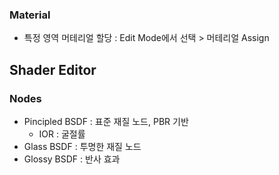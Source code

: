 

### Material

- 특정 영역 머테리얼 할당 : Edit Mode에서 선택 > 머테리얼 Assign



## Shader Editor

### Nodes

- Pincipled BSDF : 표준 재질 노드, PBR 기반
	- IOR : 굴절률
- Glass BSDF : 투명한 재질 노드
- Glossy BSDF : 반사 효과